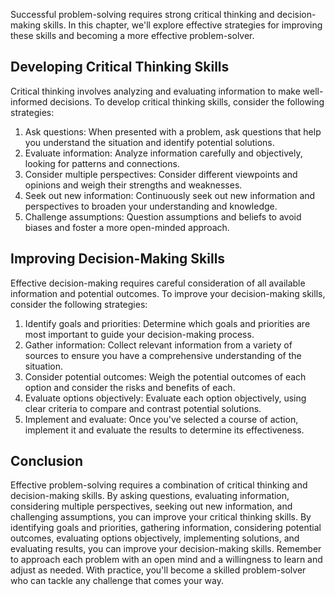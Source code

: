 
Successful problem-solving requires strong critical thinking and decision-making skills. In this chapter, we'll explore effective strategies for improving these skills and becoming a more effective problem-solver.

Developing Critical Thinking Skills
-----------------------------------

Critical thinking involves analyzing and evaluating information to make well-informed decisions. To develop critical thinking skills, consider the following strategies:

1. Ask questions: When presented with a problem, ask questions that help you understand the situation and identify potential solutions.
2. Evaluate information: Analyze information carefully and objectively, looking for patterns and connections.
3. Consider multiple perspectives: Consider different viewpoints and opinions and weigh their strengths and weaknesses.
4. Seek out new information: Continuously seek out new information and perspectives to broaden your understanding and knowledge.
5. Challenge assumptions: Question assumptions and beliefs to avoid biases and foster a more open-minded approach.

Improving Decision-Making Skills
--------------------------------

Effective decision-making requires careful consideration of all available information and potential outcomes. To improve your decision-making skills, consider the following strategies:

1. Identify goals and priorities: Determine which goals and priorities are most important to guide your decision-making process.
2. Gather information: Collect relevant information from a variety of sources to ensure you have a comprehensive understanding of the situation.
3. Consider potential outcomes: Weigh the potential outcomes of each option and consider the risks and benefits of each.
4. Evaluate options objectively: Evaluate each option objectively, using clear criteria to compare and contrast potential solutions.
5. Implement and evaluate: Once you've selected a course of action, implement it and evaluate the results to determine its effectiveness.

Conclusion
----------

Effective problem-solving requires a combination of critical thinking and decision-making skills. By asking questions, evaluating information, considering multiple perspectives, seeking out new information, and challenging assumptions, you can improve your critical thinking skills. By identifying goals and priorities, gathering information, considering potential outcomes, evaluating options objectively, implementing solutions, and evaluating results, you can improve your decision-making skills. Remember to approach each problem with an open mind and a willingness to learn and adjust as needed. With practice, you'll become a skilled problem-solver who can tackle any challenge that comes your way.
